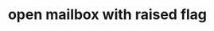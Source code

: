 ---
layout: smileys&emotion
title: open mailbox with raised flag
emoji: open_mailbox_with_raised_flag
permalink: 📬.html
image: assets/img/3moji/open_mailbox_with_raised_flag.png
---